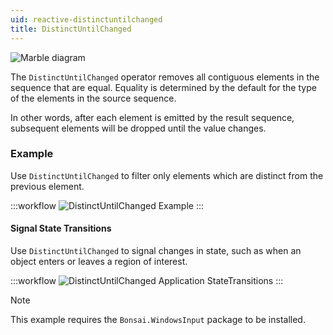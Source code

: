 ```yaml
---
uid: reactive-distinctuntilchanged
title: DistinctUntilChanged
---
```


![Marble diagram](~/images/reactive-distinctuntilchanged.svg)

The `DistinctUntilChanged` operator removes all contiguous elements in the sequence that are equal. Equality is determined by the default <xref href="System.Collections.Generic.EqualityComparer`1"/> for the type of the elements in the source sequence.

In other words, after each element is emitted by the result sequence, subsequent elements will be dropped until the value changes.

### Example

Use `DistinctUntilChanged` to filter only elements which are distinct from the previous element.

:::workflow
![DistinctUntilChanged Example](../workflows/reactive-distinctuntilchanged-example.bonsai)
:::

#### Signal State Transitions

Use `DistinctUntilChanged` to signal changes in state, such as when an object enters or leaves a region of interest.

:::workflow
![DistinctUntilChanged Application StateTransitions](../workflows/reactive-distinctuntilchanged-application-statetransitions.bonsai)
:::

> [!NOTE]
> This example requires the `Bonsai.WindowsInput` package to be installed.
